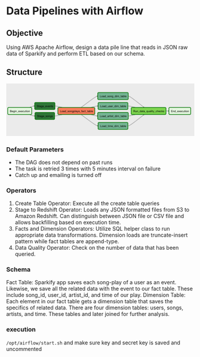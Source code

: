 # Data Pipelines with Airflow

## Objective
Using AWS Apache Airflow, design a data pile line that reads in JSON raw data of Sparkify and perform ETL based on our schema.

## Structure

![dag](dag.png)

### Default Parameters
- The DAG does not depend on past runs
- The task is retried 3 times with 5 minutes interval on failure
- Catch up and emailing is turned off

### Operators
1. Create Table Operator: Execute all the create table queries
2. Stage to Redshift Operator: Loads any JSON formatted files from S3 to Amazon Redshift. Can distinguish between JSON file or CSV file and allows backfilling based on execution time.
3. Facts and Dimension Operators: Utilize SQL helper class to run appropriate data transformations. Dimension loads are truncate-insert pattern while fact tables are append-type.
4. Data Quality Operator: Check on the number of data that has been queried.

### Schema
Fact Table: Sparkify app saves each song-play of a user as an event. Likewise, we save all the related data with the event to our fact table. These include song_id, user_id, artist_id, and time of our play.
Dimension Table: Each element in our fact table gets a dimension table that saves the specifics of related data. There are four dimension tables: users, songs, artists, and time. These tables and later joined for further analysis.

### execution
`/opt/airflow/start.sh` and make sure key and secret key is saved and uncommented

